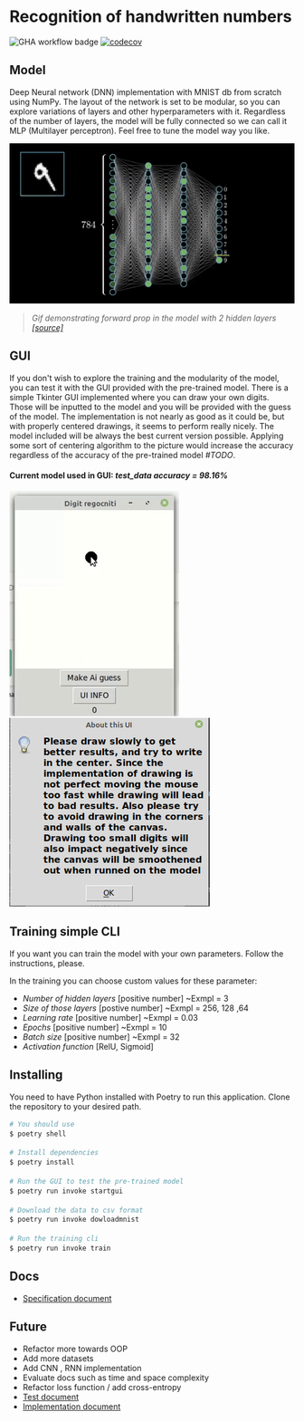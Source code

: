 # Recognition of handwritten numbers

![GHA workflow badge](https://github.com/JuusoSaavalainen/TiraLAB-Neural-network-with-numpy/workflows/CI/badge.svg)
[![codecov](https://codecov.io/gh/JuusoSaavalainen/Neural-network-with-numpy/branch/main/graph/badge.svg?token=YO0Y9270ZS)](https://codecov.io/gh/JuusoSaavalainen/Neural-network-with-numpy)
## Model

Deep Neural network (DNN) implementation with MNIST db from scratch using NumPy. The layout of the network is set to be modular, so you can explore variations of layers and other hyperparameters with it. Regardless of the number of layers, the model will be fully connected so we can call it MLP (Multilayer perceptron). Feel free to tune the model way you like. 

![](https://github.com/JuusoSaavalainen/Neural-network-with-numpy/blob/main/documentation/nnsimumnist.gif)

> *Gif demonstrating forward prop in the model with 2 hidden layers
[[source]](https://medium.com/analytics-vidhya/applying-ann-digit-and-fashion-mnist-13accfc44660)*

## GUI

If you don't wish to explore the training and the modularity of the model, you can test it with the GUI provided with the pre-trained model.
There is a simple Tkinter GUI implemented where you can draw your own digits. Those will be inputted to the model and you will be provided with the guess of the model. The implementation is not nearly as good as it could be, but with properly centered drawings, it seems to perform really nicely. The model included will be always the best current version possible. Applying some sort of centering algorithm to the picture would increase the accuracy regardless of the accuracy of the pre-trained model *#TODO*.


#### Current model used in GUI: *test_data accuracy = 98.16%*

![](https://github.com/JuusoSaavalainen/Neural-network-with-numpy/blob/main/documentation/gui.gif)![](https://github.com/JuusoSaavalainen/Neural-network-with-numpy/blob/main/documentation/gui%20info.png)

## Training simple CLI

If you want you can train the model with your own parameters. Follow the instructions, please. 

In the training you can choose custom values for these parameter:
- *Number of hidden layers* [positive number] ~Exmpl = 3
- *Size of those layers* [postive number] ~Exmpl = 256, 128 ,64
- *Learning rate* [positive number] ~Exmpl = 0.03
- *Epochs* [positive number] ~Exmpl = 10
- *Batch size* [positive number] ~Exmpl = 32
- *Activation function* [RelU, Sigmoid]

## Installing

You need to have Python installed with Poetry to run this application. Clone the repository to your desired path.

```bash
# You should use
$ poetry shell

# Install dependencies
$ poetry install

# Run the GUI to test the pre-trained model
$ poetry run invoke startgui

# Download the data to csv format
$ poetry run invoke dowloadmnist

# Run the training cli
$ poetry run invoke train
```

## Docs
* [Specification document](https://github.com/JuusoSaavalainen/TiraLAB/blob/main/documentation/specification.md)

## Future
* Refactor more towards OOP
* Add more datasets
* Add CNN , RNN implementation
* Evaluate docs such as time and space complexity
* Refactor loss function / add cross-entropy
* [Test document](https://github.com/JuusoSaavalainen/TiraLAB-Neural-network-with-numpy/blob/main/documentation/testdocumentation.md)
* [Implementation document](https://github.com/JuusoSaavalainen/Neural-network-with-numpy/blob/main/documentation/implementation.md)


